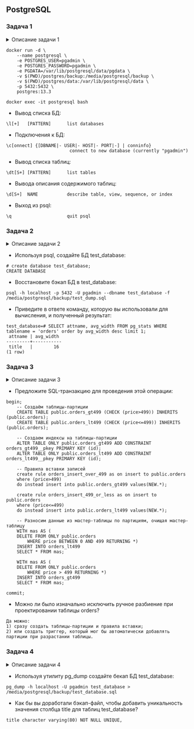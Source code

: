 ## PostgreSQL

### Задача 1

<details><summary>Описание задачи 1</summary>
Используя Docker, поднимите инстанс PostgreSQL (версию 13). Данные БД сохраните в volume.

Подключитесь к БД PostgreSQL, используя psql.

Воспользуйтесь командой \? для вывода подсказки по имеющимся в psql управляющим командам.

Найдите и приведите управляющие команды для:

вывода списка БД,
подключения к БД,
вывода списка таблиц,
вывода описания содержимого таблиц,
выхода из psql.
</details>

```text
docker run -d \
	--name postgresql \
    -e POSTGRES_USER=pgadmin \
	-e POSTGRES_PASSWORD=pgadmin \
	-e PGDATA=/var/lib/postgresql/data/pgdata \
    -v $(PWD)/postgres/backup:/media/postgresql/backup \
	-v $(PWD)/postgres/data:/var/lib/postgresql/data \
    -p 5432:5432 \
	postgres:13.3
	
docker exec -it postgresql bash
```
* Вывод списка БД:

```text
\l[+]   [PATTERN]      list databases
```

* Подключения к БД:

```text
\c[onnect] {[DBNAME|- USER|- HOST|- PORT|-] | conninfo}
                        connect to new database (currently "pgadmin")
```

* Вывод списка таблиц:

```text
\dt[S+] [PATTERN]      list tables
```

* Вывода описания содержимого таблиц:

```text
\d[S+]  NAME           describe table, view, sequence, or index
```

* Выход из psql:

```text
\q                     quit psql
```

### Задача 2

<details><summary>Описание задачи 2</summary>
Используя psql, создайте БД test_database.

Изучите бэкап БД.

Восстановите бэкап БД в test_database.

Перейдите в управляющую консоль psql внутри контейнера.

Подключитесь к восстановленной БД и проведите операцию ANALYZE для сбора статистики по таблице.

Используя таблицу pg_stats, найдите столбец таблицы orders с наибольшим средним значением размера элементов в байтах.

Приведите в ответе команду, которую вы использовали для вычисления, и полученный результат.
</details>

* Используя psql, создайте БД test_database:

```text
# create database test_database;
CREATE DATABASE
```

* Восстановите бэкап БД в test_database:

```text
psql -h localhost -p 5432 -U pgadmin --dbname test_database -f /media/postgresql/backup/test_dump.sql
```

* Приведите в ответе команду, которую вы использовали для вычисления, и полученный результат:

```text
test_database=# SELECT attname, avg_width FROM pg_stats WHERE tablename = 'orders' order by avg_width desc limit 1;
 attname | avg_width
---------+-----------
 title   |        16
(1 row)
```

### Задача 3

<details><summary>Описание задачи 3</summary>
Архитектор и администратор БД выяснили, что ваша таблица orders разрослась до невиданных размеров и поиск по ней занимает долгое время. Вам как успешному выпускнику курсов DevOps в Нетологии предложили провести разбиение таблицы на 2: шардировать на orders_1 - price>499 и orders_2 - price<=499.

Предложите SQL-транзакцию для проведения этой операции.

Можно ли было изначально исключить ручное разбиение при проектировании таблицы orders?
</details>

* Предложите SQL-транзакцию для проведения этой операции:

```text
begin;
    -- Создаём таблицы-партиции
    CREATE TABLE public.orders_gt499 (CHECK (price>499)) INHERITS (public.orders);
    CREATE TABLE public.orders_lt499 (CHECK (price<=499)) INHERITS (public.orders);

    -- Создаем индексы на таблицы-партиции
    ALTER TABLE ONLY public.orders_gt499 ADD CONSTRAINT orders_gt499__pkey PRIMARY KEY (id);
    ALTER TABLE ONLY public.orders_lt499 ADD CONSTRAINT orders_lt499__pkey PRIMARY KEY (id);

    -- Правила вставки записей
    create rule orders_insert_over_499 as on insert to public.orders
    where (price>499)
    do instead insert into public.orders_gt499 values(NEW.*);

    create rule orders_insert_499_or_less as on insert to public.orders
    where (price<=499)
    do instead insert into public.orders_lt499 values(NEW.*);

    -- Разносим данные из мастер-таблицы по партициям, очищая мастер-таблицу
    WITH mas AS (
    DELETE FROM ONLY public.orders
        WHERE price BETWEEN 0 AND 499 RETURNING *)
    INSERT INTO orders_lt499
    SELECT * FROM mas;

    WITH mas AS (
    DELETE FROM ONLY public.orders
        WHERE price > 499 RETURNING *)
    INSERT INTO orders_gt499
    SELECT * FROM mas;

commit;
```

* Можно ли было изначально исключить ручное разбиение при проектировании таблицы orders?
```text
Да можно:
1) сразу создать таблицы-партиции и правила вставки;
2) или создать триггер, который мог бы автоматически добавлять партиции при разрастании таблицы.
```


### Задача 4

<details><summary>Описание задачи 4</summary>
Используя утилиту pg_dump, создайте бекап БД test_database.

Как бы вы доработали бэкап-файл, чтобы добавить уникальность значения столбца title для таблиц test_database?
</details>

* Используя утилиту pg_dump создайте бекап БД test_database:

```text
pg_dump -h localhost -U pgadmin test_database > /media/postgresql/backup/test_database.sql
```

* Как бы вы доработали бэкап-файл, чтобы добавить уникальность значения столбца title для таблиц test_database?

```text
title character varying(80) NOT NULL UNIQUE,
```